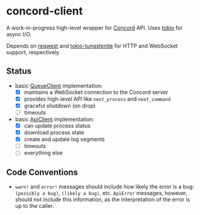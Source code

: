 # concord-client

A work-in-progress high-level wrapper for [Concord](https://github.com/walmartlabs/concord/) API.
Uses [tokio](https://tokio.rs/) for async I/O.

Depends on [reqwest](https://github.com/seanmonstar/reqwest) and
[tokio-tungstenite](https://github.com/snapview/tokio-tungstenite/) for HTTP and
WebSocket support, respectively.

## Status

- basic [QueueClient](src/queue_client.rs) implementation:
  - [x] maintains a WebSocket connection to the Concord server
  - [x] provides high-level API like `next_process` and `next_command`
  - [x] graceful shutdown (on drop)
  - [ ] timeouts
- basic [ApiClient](src/api_client.rs) implementation:
  - [x] can update process status
  - [x] download process state
  - [x] create and update log segments
  - [ ] timeouts
  - [ ] everything else

## Code Conventions

- `warn!` and `error!` messages should include how likely the error is a bug:
  `(possibly a bug)`, `(likely a bug)`, etc. `ApiError` messages, however, should
  not include this information, as the interpretation of the error is up to the
  caller.
